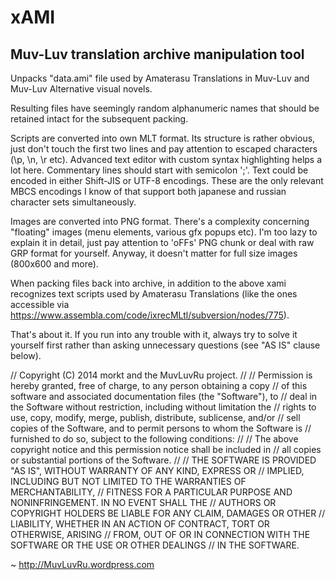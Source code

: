 xAMI
====
Muv-Luv translation archive manipulation tool
---------------------------------------------

Unpacks "data.ami" file used by Amaterasu Translations in Muv-Luv and Muv-Luv Alternative visual novels.

Resulting files have seemingly random alphanumeric names that should be retained intact for the subsequent packing.

Scripts are converted into own MLT format. Its structure is rather obvious, just don't touch the first two lines and pay attention to escaped characters (\p, \n, \r etc). Advanced text editor with custom syntax highlighting helps a lot here. Commentary lines should start with semicolon ';'. Text could be encoded in either Shift-JIS or UTF-8 encodings. These are the only relevant MBCS encodings I know of that support both japanese and russian character sets simultaneously.

Images are converted into PNG format. There's a complexity concerning "floating" images (menu elements, various gfx popups etc). I'm too lazy to explain it in detail, just pay attention to 'oFFs' PNG chunk or deal with raw GRP format for yourself. Anyway, it doesn't matter for full size images (800x600 and more).

When packing files back into archive, in addition to the above xami recognizes text scripts used by Amaterasu Translations (like the ones accessible via https://www.assembla.com/code/ixrecMLtl/subversion/nodes/775).

That's about it. If you run into any trouble with it, always try to solve it yourself first rather than asking unnecessary questions (see "AS IS" clause below).

// Copyright (C) 2014 morkt and the MuvLuvRu project.
//
// Permission is hereby granted, free of charge, to any person obtaining a copy
// of this software and associated documentation files (the "Software"), to
// deal in the Software without restriction, including without limitation the
// rights to use, copy, modify, merge, publish, distribute, sublicense, and/or
// sell copies of the Software, and to permit persons to whom the Software is
// furnished to do so, subject to the following conditions:
//
// The above copyright notice and this permission notice shall be included in
// all copies or substantial portions of the Software.
//
// THE SOFTWARE IS PROVIDED "AS IS", WITHOUT WARRANTY OF ANY KIND, EXPRESS OR
// IMPLIED, INCLUDING BUT NOT LIMITED TO THE WARRANTIES OF MERCHANTABILITY,
// FITNESS FOR A PARTICULAR PURPOSE AND NONINFRINGEMENT. IN NO EVENT SHALL THE
// AUTHORS OR COPYRIGHT HOLDERS BE LIABLE FOR ANY CLAIM, DAMAGES OR OTHER
// LIABILITY, WHETHER IN AN ACTION OF CONTRACT, TORT OR OTHERWISE, ARISING
// FROM, OUT OF OR IN CONNECTION WITH THE SOFTWARE OR THE USE OR OTHER DEALINGS
// IN THE SOFTWARE.

~ http://MuvLuvRu.wordpress.com
